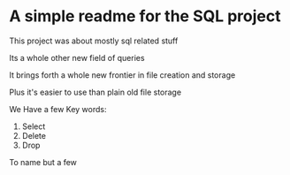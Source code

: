 # A simple readme for the SQL project

This project was about mostly sql related stuff

Its a whole other new field of queries

It brings forth a whole new frontier in file creation and storage

Plus it's easier to use than plain old file storage

We Have a few Key words:
	
1. Select
2. Delete
3. Drop

To name but a few
